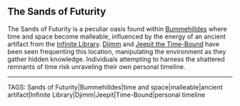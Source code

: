 ## The Sands of Futurity

The Sands of Futurity is a peculiar oasis found within [Bummehilldes](Bummehilldes.md) where time and space become malleable, influenced by the energy of an ancient artifact from the [Infinite Library](Infinite_Library.md). [Djimm](../People/Djimm.md) and [Jeepit the Time-Bound](../People/Jeepit_Time-Bound.md) have been seen frequenting this location, manipulating the environment as they gather hidden knowledge. Individuals attempting to harness the shattered remnants of time risk unraveling their own personal timeline.


---
TAGS: Sands of Futurity|Bummehilldes|time and space|malleable|ancient artifact|Infinite Library|Djimm|Jeepit|Time-Bound|personal timeline

